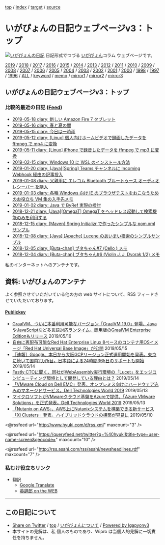 [top](index.html) / [index](index.html) / [target](http://www.igapyon.jp/igapyon/diary/README.html) / [source](https://github.com/igapyon/diary/blob/master/README.src.md) 

いがぴょんの日記ウェブページv3：トップ
=====================================================================================================
[![いがぴょんの日記](http://www.igapyon.jp/igapyon/diary/images/iga200306s.jpg "いがぴょん")](http://www.igapyon.jp/igapyon/diary/memo/memoigapyon.html) 日記形式でつづる [いがぴょん](http://www.igapyon.jp/igapyon/diary/memo/memoigapyon.html)コラム ウェブページです。

[2019](2019/index.html)
/ [2018](2018/index.html)
/ [2017](2017/index.html)
/ [2016](2016/index.html)
/ [2015](2015/index.html)
/ [2014](2014/index.html)
/ [2013](2013/index.html)
/ [2012](2012/index.html)
/ [2011](2011/index.html)
/ [2010](2010/index.html)
/ [2009](2009/index.html)
/ [2008](2008/index.html)
/ [2007](2007/index.html)
/ [2006](2006/index.html)
/ [2005](2005/index.html)
/ [2004](2004/index.html)
/ [2003](2003/index.html)
/ [2002](2002/index.html)
/ [2001](2001/index.html)
/ [2000](2000/index.html)
/ [1998](1998/index.html)
/ [1997](1997/index.html)
/ [1996](1996/index.html)
/ [ALL](idxall.html)
 / [keyword](keyword/index.html) / [memo](memo/index.html) / [mirror1](http://www.igapyon.jp/igapyon/diary/) / [mirror2](http://igapyon.a.la9.jp/igapyon/diary/) / [mirror3](https://igapyon.github.io/diary/)

## いがぴょんの日記ウェブページv3：トップ

### 比較的最近の日記 ([Feed](http://www.igapyon.jp/igapyon/diary/atomRecent.xml))

* [2019-05-18 diary: 新しい Amazon Fire 7 タブレット](2019/ig190518.html)
* [2019-05-16 diary: 春と夏の間](2019/ig190516.html)
* [2019-05-15 diary: 今日は一時雨](2019/ig190515.html)
* [2019-05-12 diary: [Linux] 個人向けホームビデオで録画したデータを ffmpeg で mp4 に変換](2019/ig190512.html)
* [2019-05-11 diary: [Linux] iPhone で録音したデータを ffmpeg で mp3 に変換](2019/ig190511.html)
* [2019-02-15 diary: Windows 10 に WSL のインストール方法](2019/ig190215.html)
* [2019-01-20 diary: [Java][Spring] Teams チャンネルに Incoming Webhook 経由の記事投入](2019/ig190120.html)
* [2019-01-08 diary: 父親用に エレコム Bluetooth ブルートゥース オーディオレシーバー を購入](2019/ig190108.html)
* [2019-01-03 diary: 各種 Windows 向け IE のブラウザテストをおこなうためのお役立ち VM 集の入手先メモ](2019/ig190103.html)
* [2019-01-02 diary: Java で ByRef 実現の検討](2019/ig190102.html)
* [2018-12-21 diary: [Java][OmegaT] OmegaT をヘッドレス起動して検索機能のみを利用する](2018/ig181221.html)
* [2018-12-15 diary: [Maven] Spring Initializr で作ったシンプルな pom.xml サンプル](2018/ig181215.html)
* [2018-12-08 diary: [Java] [Apache] Lucene のあいまい検索のシンプルサンプル](2018/ig181208.html)
* [2018-12-05 diary: [Buta-chan] ブタちゃん#7 (Cello ) メモ](2018/ig181205.html)
* [2018-12-04 diary: [Buta-chan] ブタちゃん#6 (Violin J. J. Dvorak 1/2) メモ](2018/ig181204.html)


私のインターネットへのアンテナです。


## 資料: いがぴょんのアンテナ

よく参照させていただいている他の方の web サイトについて、RSS フィードさせていただいております。


#### [Publickey](https://www.publickey1.jp/)

* [GraalVM、ついに本番利用可能なバージョン「GraalVM 19.0」登場、JavaやJavaScriptなど多言語対応ランタイム。商用版のGraalVM Enterprise Editionもリリース](https://www.publickey1.jp/blog/19/graalvmgraalvm_190javajavascriptgraalvm_enterprise_edition.html) 2019/05/16
* [自由に再配布可能なRed Hat Enterprise Linux 8ベースのコンテナ用OSイメージ「Red Hat Universal Base Image」が公開](https://www.publickey1.jp/blog/19/red_hat_enterprise_linux_8osred_hat_universal_base_image.html) 2019/05/15
* [［速報］Google、本日から大阪GCPリージョン正式運用開始を発表。東京に続いて国内2カ所目。日本語による24時間365日のサポートも開始](https://www.publickey1.jp/blog/19/googlegcp224365.html) 2019/05/14
* [Fastly CTOに聞く、同社がWebAssembly実行環境の「Lucet」をエッジコンピューティング環境として開発している理由とは？](https://www.publickey1.jp/blog/19/fastly_ctowebassemblylucet.html) 2019/05/14
* [「VMware Cloud on Dell EMC」発表。オンプレミス向けにハードウェア込みのマネージドサービス。Dell Technologies World 2019](https://www.publickey1.jp/blog/19/vmware_cloud_on_dell_emcdell_technologies_world_2019.html) 2019/05/13
* [マイクロソフトがVMwareクラウド基盤をAzureで提供、「Azure VMware Solutions」を正式発表。Dell Technologies World 2019](https://www.publickey1.jp/blog/19/vmwareazureazure_vmware_solutionsdell_technologies_world_2019.html) 2019/05/13
* [「Nutanix on AWS」、AWS上にNutanixシステムを構築できる新サービス「Xi Clusters」発表。ハイブリッドクラウドの構築が容易に](https://www.publickey1.jp/blog/19/nutanix_on_awsawsnutanixxi_clusters.html) 2019/05/10


<@rssfeed url="http://www.hyuki.com/d/rss.xml" maxcount="3" />

<@rssfeed url="https://queryfeed.net/twitter?q=%40hyuki&title-type=user-name-screen&geocode=" maxcount="10" />

<@rssfeed url="http://rss.asahi.com/rss/asahi/newsheadlines.rdf" maxcount="7" />


### 私むけ役立ちリンク

* 翻訳
  * [Google Translate](https://translate.google.com/)
  * [英辞郎 on the WEB](http://eow.alc.co.jp/search?q=Apple)

----------------------------------------------------------------------------------------------------

## この日記について

* [Share on Twitter](https://twitter.com/intent/tweet?hashtags=igapyon%2Cdiary%2C%E3%81%84%E3%81%8C%E3%81%B4%E3%82%87%E3%82%93&text=%E3%81%84%E3%81%8C%E3%81%B4%E3%82%87%E3%82%93%E3%81%AE%E6%97%A5%E8%A8%98%E3%82%A6%E3%82%A7%E3%83%96%E3%83%9A%E3%83%BC%E3%82%B8v3%EF%BC%9A%E3%83%88%E3%83%83%E3%83%97&url=http%3A%2F%2Fwww.igapyon.jp%2Figapyon%2Fdiary%2FREADME.html) / [top](index.html) / [いがぴょんについて](http://www.igapyon.jp/igapyon/diary/memo/memoigapyon.html) / [Powered by Igapyonv3](https://github.com/igapyon/igapyonv3)
* 本サイトの見解は、私 個人のものであり、Wipro は当個人的見解に一切責任を持ちません。 
